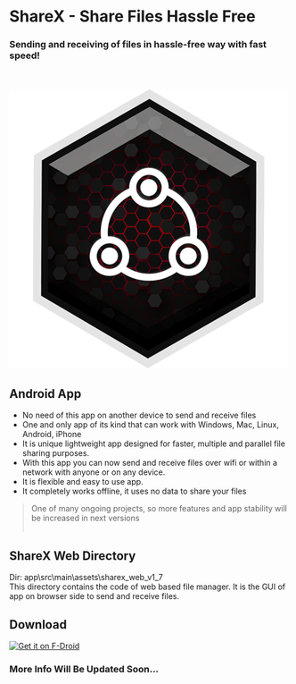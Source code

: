# ShareX - Share Files Hassle Free
### Sending and receiving of files in hassle-free way with fast speed!
<br><br>
<img src="images/logo.png?raw=true" alt="Client" width="500">

## Android App

- No need of this app on another device to send and receive files
- One and only app of its kind that can work with Windows, Mac, Linux, Android, iPhone
- It is unique lightweight app designed for faster, multiple and parallel file sharing purposes.
- With this app you can now send and receive files over wifi or within a network with anyone or on any device.
- It is flexible and easy to use app.
- It completely works offline, it uses no data to share your files

> One of many ongoing projects, so more features and app stability will be increased in next versions
<br><br>

## ShareX Web Directory
Dir: app\src\main\assets\sharex_web_v1_7 <br>
This directory contains the code of web based file manager. It is the GUI of app on browser side to send and receive files.

## Download
[<img src="https://fdroid.gitlab.io/artwork/badge/get-it-on.png"
     alt="Get it on F-Droid"
     height="100">](https://f-droid.org/packages/com.akansh.fileserversuit/)

### More Info Will Be Updated Soon...